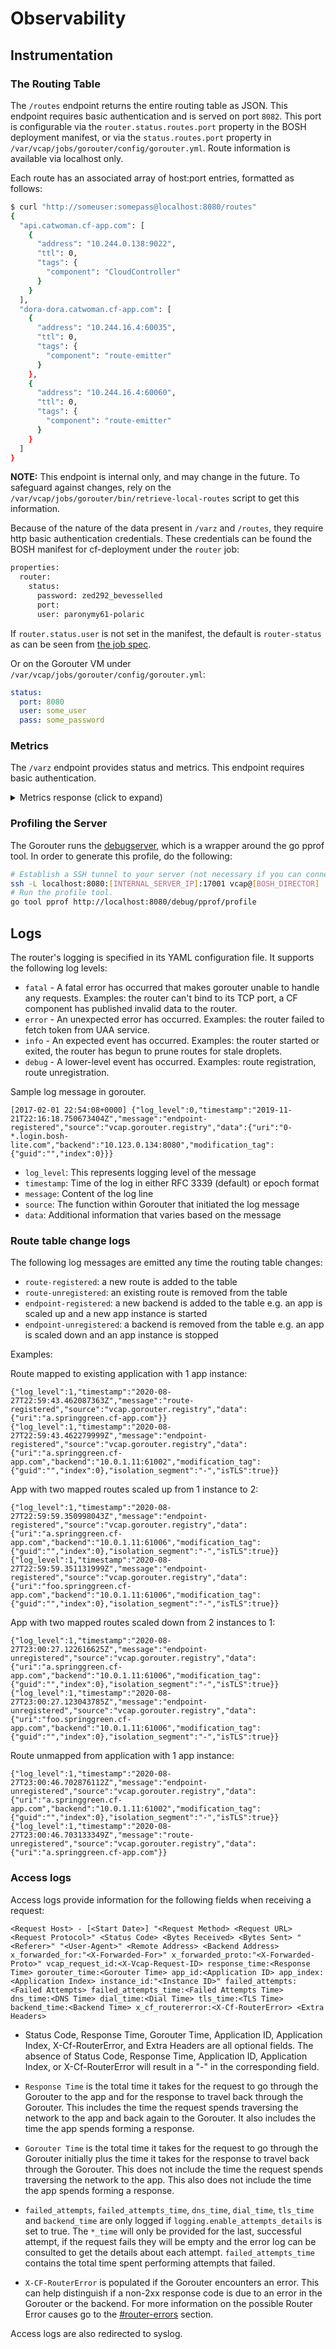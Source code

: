 # Observability


## Instrumentation

### The Routing Table

The `/routes` endpoint returns the entire routing table as JSON. This endpoint
requires basic authentication and is served on port `8082`. This port is configurable
via the `router.status.routes.port` property in the BOSH deployment manifest, or via
the `status.routes.port` property in `/var/vcap/jobs/gorouter/config/gorouter.yml`.
Route information is available via localhost only.

Each route has an associated array of host:port entries, formatted as follows:

```bash
$ curl "http://someuser:somepass@localhost:8080/routes"
{
  "api.catwoman.cf-app.com": [
    {
      "address": "10.244.0.138:9022",
      "ttl": 0,
      "tags": {
        "component": "CloudController"
      }
    }
  ],
  "dora-dora.catwoman.cf-app.com": [
    {
      "address": "10.244.16.4:60035",
      "ttl": 0,
      "tags": {
        "component": "route-emitter"
      }
    },
    {
      "address": "10.244.16.4:60060",
      "ttl": 0,
      "tags": {
        "component": "route-emitter"
      }
    }
  ]
}
```
**NOTE:** This endpoint is internal only, and may change in the future. To safeguard
against changes, rely on the `/var/vcap/jobs/gorouter/bin/retrieve-local-routes` script
to get this information.

Because of the nature of the data present in `/varz` and `/routes`, they require
http basic authentication credentials. These credentials can be found the BOSH
manifest for cf-deployment under the `router` job:

```bash
properties:
  router:
    status:
      password: zed292_bevesselled
      port:
      user: paronymy61-polaric
```

If `router.status.user` is not set in the manifest, the default is
`router-status` as can be seen from [the job
spec](https://github.com/cloudfoundry/routing-release/blob/develop/jobs/gorouter/spec).

Or on the Gorouter VM under `/var/vcap/jobs/gorouter/config/gorouter.yml`:

```yaml
status:
  port: 8080
  user: some_user
  pass: some_password
```

### Metrics

The `/varz` endpoint provides status and metrics. This endpoint requires basic
authentication.

<details>
  <summary>Metrics response (click to expand)</summary>

```bash
$ curl "http://someuser:somepass@10.0.32.15:8080/varz"
{
  "bad_gateways": 0,
  "bad_requests": 20,
  "cpu": 0,
  "credentials": [
    "user",
    "pass"
  ],
  "droplets": 26,
  "host": "10.0.32.15:8080",
  "index": 0,
  "latency": {
    "50": 0.001418144,
    "75": 0.00180639025,
    "90": 0.0070607187,
    "95": 0.009561058849999996,
    "99": 0.01523927838000001,
    "samples": 1,
    "value": 5e-07
  },
  "log_counts": {
    "info": 9,
    "warn": 40
  },
  "mem": 19672,
  "ms_since_last_registry_update": 1547,
  "num_cores": 2,
  "rate": [
    1.1361328993362565,
    1.1344545494448148,
    1.1365784133171992
  ],
  "requests": 13832,
  "requests_per_sec": 1.1361328993362565,
  "responses_2xx": 13814,
  "responses_3xx": 0,
  "responses_4xx": 9,
  "responses_5xx": 0,
  "responses_xxx": 0,
  "start": "2016-01-07 19:04:40 +0000",
  "tags": {
    "component": {
      "CloudController": {
        "latency": {
          "50": 0.009015199,
          "75": 0.0107408015,
          "90": 0.015104917100000005,
          "95": 0.01916497394999999,
          "99": 0.034486261410000024,
          "samples": 1,
          "value": 5e-07
        },
        "rate": [
          0.13613289933245148,
          0.13433569936308343,
          0.13565885617276216
        ],
        "requests": 1686,
        "responses_2xx": 1684,
        "responses_3xx": 0,
        "responses_4xx": 2,
        "responses_5xx": 0,
        "responses_xxx": 0
      },
      "HM9K": {
        "latency": {
          "50": 0.0033354,
          "75": 0.00751815875,
          "90": 0.011916812100000005,
          "95": 0.013760064,
          "99": 0.013760064,
          "samples": 1,
          "value": 5e-07
        },
        "rate": [
          1.6850238803894876e-12,
          5.816129919395257e-05,
          0.00045864309255845694
        ],
        "requests": 12,
        "responses_2xx": 6,
        "responses_3xx": 0,
        "responses_4xx": 6,
        "responses_5xx": 0,
        "responses_xxx": 0
      },
      "dea-0": {
        "latency": {
          "50": 0.001354994,
          "75": 0.001642107,
          "90": 0.0020699939000000003,
          "95": 0.0025553900499999996,
          "99": 0.003677146940000006,
          "samples": 1,
          "value": 5e-07
        },
        "rate": [
          1.0000000000000013,
          1.0000000002571303,
          0.9999994853579043
        ],
        "requests": 12103,
        "responses_2xx": 12103,
        "responses_3xx": 0,
        "responses_4xx": 0,
        "responses_5xx": 0,
        "responses_xxx": 0
      },
      "uaa": {
        "latency": {
          "50": 0.038288465,
          "75": 0.245610809,
          "90": 0.2877324668,
          "95": 0.311816554,
          "99": 0.311816554,
          "samples": 1,
          "value": 5e-07
        },
        "rate": [
          8.425119401947438e-13,
          2.9080649596976205e-05,
          0.00022931374141467497
        ],
        "requests": 17,
        "responses_2xx": 17,
        "responses_3xx": 0,
        "responses_4xx": 0,
        "responses_5xx": 0,
        "responses_xxx": 0
      }
    }
  },
  "top10_app_requests": [
    {
      "application_id": "063f95f9-492c-456f-b569-737f69c04899",
      "rpm": 60,
      "rps": 1
    }
  ],
  "type": "Router",
  "uptime": "0d:3h:22m:31s",
  "urls": 21,
  "uuid": "0-c7fd7d76-f8d8-46b7-7a1c-7a59bcf7e286"
}
```
</details>

### Profiling the Server

The Gorouter runs the
[debugserver](https://github.com/cloudfoundry/debugserver), which is a wrapper
around the go pprof tool. In order to generate this profile, do the following:

```bash
# Establish a SSH tunnel to your server (not necessary if you can connect directly)
ssh -L localhost:8080:[INTERNAL_SERVER_IP]:17001 vcap@[BOSH_DIRECTOR]
# Run the profile tool.
go tool pprof http://localhost:8080/debug/pprof/profile
```


## Logs

The router's logging is specified in its YAML configuration file. It supports
the following log levels:

* `fatal` - A fatal error has occurred that makes gorouter unable to handle any
  requests.  Examples: the router can't bind to its TCP port, a CF component has
  published invalid data to the router.
* `error` - An unexpected error has occurred.  Examples: the router failed to
  fetch token from UAA service.
* `info` - An expected event has occurred. Examples: the router started or
  exited, the router has begun to prune routes for stale droplets.
* `debug` - A lower-level event has occurred. Examples: route registration,
  route unregistration.

Sample log message in gorouter.

`[2017-02-01 22:54:08+0000] {"log_level":0,"timestamp":"2019-11-21T22:16:18.750673404Z","message":"endpoint-registered","source":"vcap.gorouter.registry","data":{"uri":"0-*.login.bosh-lite.com","backend":"10.123.0.134:8080","modification_tag":{"guid":"","index":0}}}`

- `log_level`: This represents logging level of the message
- `timestamp`: Time of the log in either RFC 3339 (default) or epoch format
- `message`: Content of the log line
- `source`: The function within Gorouter that initiated the log message
- `data`: Additional information that varies based on the message

### Route table change logs

The following log messages are emitted any time the routing table changes:

- `route-registered`: a new route is added to the table
- `route-unregistered`: an existing route is removed from the table
- `endpoint-registered`: a new backend is added to the table
  e.g. an app is scaled up and a new app instance is started
- `endpoint-unregistered`: a backend is removed from the table
  e.g. an app is scaled down and an app instance is stopped

Examples:

Route mapped to existing application with 1 app instance:
```
{"log_level":1,"timestamp":"2020-08-27T22:59:43.462087363Z","message":"route-registered","source":"vcap.gorouter.registry","data":{"uri":"a.springgreen.cf-app.com"}}
{"log_level":1,"timestamp":"2020-08-27T22:59:43.462279999Z","message":"endpoint-registered","source":"vcap.gorouter.registry","data":{"uri":"a.springgreen.cf-app.com","backend":"10.0.1.11:61002","modification_tag":{"guid":"","index":0},"isolation_segment":"-","isTLS":true}}
```

App with two mapped routes scaled up from 1 instance to 2:
```
{"log_level":1,"timestamp":"2020-08-27T22:59:59.350998043Z","message":"endpoint-registered","source":"vcap.gorouter.registry","data":{"uri":"a.springgreen.cf-app.com","backend":"10.0.1.11:61006","modification_tag":{"guid":"","index":0},"isolation_segment":"-","isTLS":true}}
{"log_level":1,"timestamp":"2020-08-27T22:59:59.351131999Z","message":"endpoint-registered","source":"vcap.gorouter.registry","data":{"uri":"foo.springgreen.cf-app.com","backend":"10.0.1.11:61006","modification_tag":{"guid":"","index":0},"isolation_segment":"-","isTLS":true}}
```

App with two mapped routes scaled down from 2 instances to 1:
```
{"log_level":1,"timestamp":"2020-08-27T23:00:27.122616625Z","message":"endpoint-unregistered","source":"vcap.gorouter.registry","data":{"uri":"a.springgreen.cf-app.com","backend":"10.0.1.11:61006","modification_tag":{"guid":"","index":0},"isolation_segment":"-","isTLS":true}}
{"log_level":1,"timestamp":"2020-08-27T23:00:27.123043785Z","message":"endpoint-unregistered","source":"vcap.gorouter.registry","data":{"uri":"foo.springgreen.cf-app.com","backend":"10.0.1.11:61006","modification_tag":{"guid":"","index":0},"isolation_segment":"-","isTLS":true}}
```

Route unmapped from application with 1 app instance:
```
{"log_level":1,"timestamp":"2020-08-27T23:00:46.702876112Z","message":"endpoint-unregistered","source":"vcap.gorouter.registry","data":{"uri":"a.springgreen.cf-app.com","backend":"10.0.1.11:61002","modification_tag":{"guid":"","index":0},"isolation_segment":"-","isTLS":true}}
{"log_level":1,"timestamp":"2020-08-27T23:00:46.703133349Z","message":"route-unregistered","source":"vcap.gorouter.registry","data":{"uri":"a.springgreen.cf-app.com"}}
```


### Access logs

Access logs provide information for the following fields when receiving a
request:

`<Request Host> - [<Start Date>] "<Request Method> <Request URL>
<Request Protocol>" <Status Code> <Bytes Received> <Bytes Sent>
"<Referer>" "<User-Agent>" <Remote Address> <Backend Address>
x_forwarded_for:"<X-Forwarded-For>" x_forwarded_proto:"<X-Forwarded-Proto>"
vcap_request_id:<X-Vcap-Request-ID> response_time:<Response Time>
gorouter_time:<Gorouter Time> app_id:<Application ID>
app_index:<Application Index> instance_id:"<Instance ID>"
failed_attempts:<Failed Attempts> failed_attempts_time:<Failed Attempts Time>
dns_time:<DNS Time> dial_time:<Dial Time> tls_time:<TLS Time>
backend_time:<Backend Time> x_cf_routererror:<X-Cf-RouterError>
<Extra Headers>`

* Status Code, Response Time, Gorouter Time, Application ID, Application Index,
  X-Cf-RouterError, and Extra Headers are all optional fields. The absence of
  Status Code, Response Time, Application ID, Application Index, or
  X-Cf-RouterError will result in a "-" in the corresponding field.

* `Response Time` is the total time it takes for the request to go through the
  Gorouter to the app and for the response to travel back through the Gorouter.
  This includes the time the request spends traversing the network to the app
  and back again to the Gorouter. It also includes the time the app spends
  forming a response.

* `Gorouter Time` is the total time it takes for the request to go through the
  Gorouter initially plus the time it takes for the response to travel back
  through the Gorouter. This does not include the time the request spends
  traversing the network to the app. This also does not include the time the app
  spends forming a response.

* `failed_attempts`, `failed_attempts_time`, `dns_time`, `dial_time`,
  `tls_time` and `backend_time` are only logged if
  `logging.enable_attempts_details` is set to true. The `*_time` will only be
  provided for the last, successful attempt, if the request fails they will be
  empty and the error log can be consulted to get the details about each
  attempt. `failed_attempts_time` contains the total time spent performing
  attempts that failed.

* `X-CF-RouterError` is populated if the Gorouter encounters an error. This can
  help distinguish if a non-2xx response code is due to an error in the Gorouter
  or the backend. For more information on the possible Router Error causes go to
  the [#router-errors](03-features.md#router-errors) section.

Access logs are also redirected to syslog.
